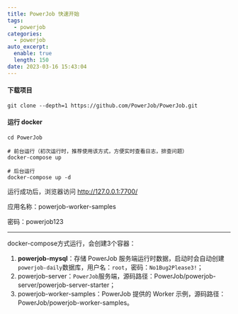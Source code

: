 ```yaml
---
title: PowerJob 快速开始
tags:
  - powerjob
categories:
  - powerjob
auto_excerpt:
  enable: true
  length: 150
date: 2023-03-16 15:43:04
---
```


#### 下载项目

```shell
git clone --depth=1 https://github.com/PowerJob/PowerJob.git
```

#### 运行 docker

```shell
cd PowerJob

# 前台运行（初次运行时，推荐使用该方式，方便实时查看日志，排查问题）
docker-compose up

# 后台运行
docker-compose up -d
```

运行成功后，浏览器访问 http://127.0.0.1:7700/ 

应用名称：powerjob-worker-samples

密码：powerjob123



---



docker-compose方式运行，会创建3个容器：

1. **powerjob-mysql**：存储 PowerJob 服务端运行时数据，启动时会自动创建`powerjob-daily`数据库，用户名：`root`，密码：`No1Bug2Please3!`；
2. powerjob-server：`PowerJob`服务端，源码路径：PowerJob/powerjob-server/powerjob-server-starter；
3. powerjob-worker-samples：PowerJob 提供的 Worker 示例，源码路径：PowerJob/powerjob-worker-samples。